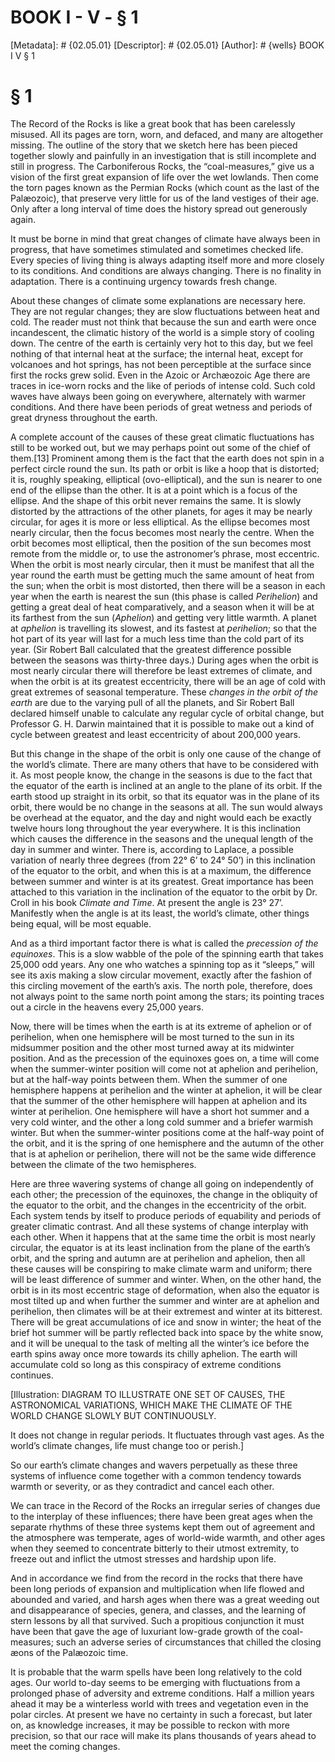 # BOOK I - V - § 1
[Metadata]: # {02.05.01}
[Descriptor]: # {02.05.01}
[Author]: # {wells}
BOOK I
V
§ 1
# § 1
The Record of the Rocks is like a great book that has been carelessly misused.
All its pages are torn, worn, and defaced, and many are altogether missing. The
outline of the story that we sketch here has been pieced together slowly and
painfully in an investigation that is still incomplete and still in progress.
The Carboniferous Rocks, the “coal-measures,” give us a vision of the first
great expansion of life over the wet lowlands. Then come the torn pages known
as the Permian Rocks (which count as the last of the Palæozoic), that preserve
very little for us of the land vestiges of their age. Only after a long
interval of time does the history spread out generously again.

It must be borne in mind that great changes of climate have always been in
progress, that have sometimes stimulated and sometimes checked life. Every
species of living thing is always adapting itself more and more closely to its
conditions. And conditions are always changing. There is no finality in
adaptation. There is a continuing urgency towards fresh change.

About these changes of climate some explanations are necessary here. They are
not regular changes; they are slow fluctuations between heat and cold. The
reader must not think that because the sun and earth were once incandescent,
the climatic history of the world is a simple story of cooling down. The centre
of the earth is certainly very hot to this day, but we feel nothing of that
internal heat at the surface; the internal heat, except for volcanoes and hot
springs, has not been perceptible at the surface since first the rocks grew
solid. Even in the Azoic or Archæozoic Age there are traces in ice-worn rocks
and the like of periods of intense cold. Such cold waves have always been going
on everywhere, alternately with warmer conditions. And there have been periods
of great wetness and periods of great dryness throughout the earth.

A complete account of the causes of these great climatic fluctuations has still
to be worked out, but we may perhaps point out some of the chief of them.[13]
Prominent among them is the fact that the earth does not spin in a perfect
circle round the sun. Its path or orbit is like a hoop that is distorted; it
is, roughly speaking, elliptical (ovo-elliptical), and the sun is nearer to one
end of the ellipse than the other. It is at a point which is a focus of the
ellipse. And the shape of this orbit never remains the same. It is slowly
distorted by the attractions of the other planets, for ages it may be nearly
circular, for ages it is more or less elliptical. As the ellipse becomes most
nearly circular, then the focus becomes most nearly the centre. When the orbit
becomes most elliptical, then the position of the sun becomes most remote from
the middle or, to use the astronomer’s phrase, most eccentric. When the orbit
is most nearly circular, then it must be manifest that all the year round the
earth must be getting much the same amount of heat from the sun; when the orbit
is most distorted, then there will be a season in each year when the earth is
nearest the sun (this phase is called _Perihelion_) and getting a great deal of
heat comparatively, and a season when it will be at its farthest from the sun
(_Aphelion_) and getting very little warmth. A planet at _aphelion_ is
travelling its slowest, and its fastest at _perihelion_; so that the hot part
of its year will last for a much less time than the cold part of its year. (Sir
Robert Ball calculated that the greatest difference possible between the
seasons was thirty-three days.) During ages when the orbit is most nearly
circular there will therefore be least extremes of climate, and when the orbit
is at its greatest eccentricity, there will be an age of cold with great
extremes of seasonal temperature. These _changes in the orbit of the earth_ are
due to the varying pull of all the planets, and Sir Robert Ball declared
himself unable to calculate any regular cycle of orbital change, but Professor
G. H. Darwin maintained that it is possible to make out a kind of cycle between
greatest and least eccentricity of about 200,000 years.

But this change in the shape of the orbit is only one cause of the change of
the world’s climate. There are many others that have to be considered with it.
As most people know, the change in the seasons is due to the fact that the
equator of the earth is inclined at an angle to the plane of its orbit. If the
earth stood up straight in its orbit, so that its equator was in the plane of
its orbit, there would be no change in the seasons at all. The sun would always
be overhead at the equator, and the day and night would each be exactly twelve
hours long throughout the year everywhere. It is this inclination which causes
the difference in the seasons and the unequal length of the day in summer and
winter. There is, according to Laplace, a possible variation of nearly three
degrees (from 22° 6’ to 24° 50’) in this inclination of the equator to the
orbit, and when this is at a maximum, the difference between summer and winter
is at its greatest. Great importance has been attached to this variation in the
inclination of the equator to the orbit by Dr. Croll in his book _Climate and
Time_. At present the angle is 23° 27’. Manifestly when the angle is at its
least, the world’s climate, other things being equal, will be most equable.

And as a third important factor there is what is called the _precession of the
equinoxes_. This is a slow wabble of the pole of the spinning earth that takes
25,000 odd years. Any one who watches a spinning top as it “sleeps,” will see
its axis making a slow circular movement, exactly after the fashion of this
circling movement of the earth’s axis. The north pole, therefore, does not
always point to the same north point among the stars; its pointing traces out a
circle in the heavens every 25,000 years.

Now, there will be times when the earth is at its extreme of aphelion or of
perihelion, when one hemisphere will be most turned to the sun in its midsummer
position and the other most turned away at its midwinter position. And as the
precession of the equinoxes goes on, a time will come when the summer-winter
position will come not at aphelion and perihelion, but at the half-way points
between them. When the summer of one hemisphere happens at perihelion and the
winter at aphelion, it will be clear that the summer of the other hemisphere
will happen at aphelion and its winter at perihelion. One hemisphere will have
a short hot summer and a very cold winter, and the other a long cold summer and
a briefer warmish winter. But when the summer-winter positions come at the
half-way point of the orbit, and it is the spring of one hemisphere and the
autumn of the other that is at aphelion or perihelion, there will not be the
same wide difference between the climate of the two hemispheres.

Here are three wavering systems of change all going on independently of each
other; the precession of the equinoxes, the change in the obliquity of the
equator to the orbit, and the changes in the eccentricity of the orbit. Each
system tends by itself to produce periods of equability and periods of greater
climatic contrast. And all these systems of change interplay with each other.
When it happens that at the same time the orbit is most nearly circular, the
equator is at its least inclination from the plane of the earth’s orbit, and
the spring and autumn are at perihelion and aphelion, then all these causes
will be conspiring to make climate warm and uniform; there will be least
difference of summer and winter. When, on the other hand, the orbit is in its
most eccentric stage of deformation, when also the equator is most tilted up
and when further the summer and winter are at aphelion and perihelion, then
climates will be at their extremest and winter at its bitterest. There will be
great accumulations of ice and snow in winter; the heat of the brief hot summer
will be partly reflected back into space by the white snow, and it will be
unequal to the task of melting all the winter’s ice before the earth spins away
once more towards its chilly aphelion. The earth will accumulate cold so long
as this conspiracy of extreme conditions continues.

[Illustration: DIAGRAM TO ILLUSTRATE ONE SET OF CAUSES, THE ASTRONOMICAL
VARIATIONS, WHICH MAKE THE CLIMATE OF THE WORLD CHANGE SLOWLY BUT CONTINUOUSLY.

It does not change in regular periods. It fluctuates through vast ages. As the
world’s climate changes, life must change too or perish.]

So our earth’s climate changes and wavers perpetually as these three systems of
influence come together with a common tendency towards warmth or severity, or
as they contradict and cancel each other.

We can trace in the Record of the Rocks an irregular series of changes due to
the interplay of these influences; there have been great ages when the separate
rhythms of these three systems kept them out of agreement and the atmosphere
was temperate, ages of world-wide warmth, and other ages when they seemed to
concentrate bitterly to their utmost extremity, to freeze out and inflict the
utmost stresses and hardship upon life.

And in accordance we find from the record in the rocks that there have been
long periods of expansion and multiplication when life flowed and abounded and
varied, and harsh ages when there was a great weeding out and disappearance of
species, genera, and classes, and the learning of stern lessons by all that
survived. Such a propitious conjunction it must have been that gave the age of
luxuriant low-grade growth of the coal-measures; such an adverse series of
circumstances that chilled the closing æons of the Palæozoic time.

It is probable that the warm spells have been long relatively to the cold ages.
Our world to-day seems to be emerging with fluctuations from a prolonged phase
of adversity and extreme conditions. Half a million years ahead it may be a
winterless world with trees and vegetation even in the polar circles. At
present we have no certainty in such a forecast, but later on, as knowledge
increases, it may be possible to reckon with more precision, so that our race
will make its plans thousands of years ahead to meet the coming changes.

